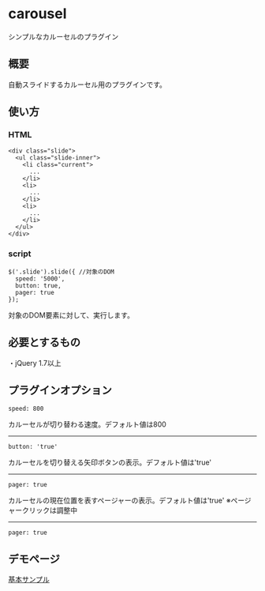 # carousel
シンプルなカルーセルのプラグイン

## 概要
自動スライドするカルーセル用のプラグインです。

## 使い方
### HTML
    <div class="slide">
      <ul class="slide-inner">
        <li class="current">
          ...
        </li>
        <li>
          ...
        </li>
        <li>
          ...
        </li>
      </ul>
    </div>

  
### script
    $('.slide').slide({ //対象のDOM
      speed: '5000',
      button: true,
      pager: true
    });

対象のDOM要素に対して、実行します。
## 必要とするもの
・jQuery 1.7以上
## プラグインオプション
```speed: 800 ```

カルーセルが切り替わる速度。デフォルト値は800
***

```button: 'true' ```

カルーセルを切り替える矢印ボタンの表示。デフォルト値は'true'
***

```pager: true ```

カルーセルの現在位置を表すページャーの表示。デフォルト値は'true'
※ページャークリックは調整中
***
```pager: true ```

## デモページ
[基本サンプル](https://blajir.github.io/carousel/)
